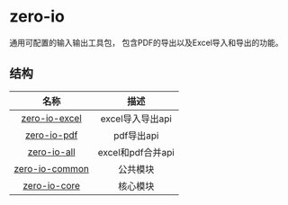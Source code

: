 # zero-io

通用可配置的输入输出工具包， 包含PDF的导出以及Excel导入和导出的功能。



## 结构

|              **名称**              |     **描述**      |
| :--------------------------------: | :---------------: |
|  [zero-io-excel](./zero-io-excel)  | excel导入导出api  |
|    [zero-io-pdf](./zero-io-pdf)    |    pdf导出api     |
|    [zero-io-all](./zero-io-all)    | excel和pdf合并api |
| [zero-io-common](./zero-io-common) |     公共模块      |
|   [zero-io-core](./zero-io-core)   |     核心模块      |

